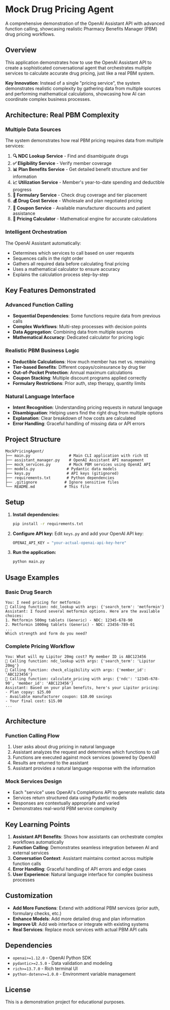 # Mock Drug Pricing Agent

A comprehensive demonstration of the OpenAI Assistant API with advanced function calling, showcasing realistic Pharmacy Benefits Manager (PBM) drug pricing workflows.

## Overview

This application demonstrates how to use the OpenAI Assistant API to create a sophisticated conversational agent that orchestrates multiple services to calculate accurate drug pricing, just like a real PBM system. 

**Key Innovation**: Instead of a single "pricing service", the system demonstrates realistic complexity by gathering data from multiple sources and performing mathematical calculations, showcasing how AI can coordinate complex business processes.

## Architecture: Real PBM Complexity

### Multiple Data Sources
The system demonstrates how real PBM pricing requires data from multiple services:

1. **🔍 NDC Lookup Service** - Find and disambiguate drugs
2. **✅ Eligibility Service** - Verify member coverage  
3. **📊 Plan Benefits Service** - Get detailed benefit structure and tier information
4. **📈 Utilization Service** - Member's year-to-date spending and deductible progress
5. **💊 Formulary Service** - Check drug coverage and tier placement
6. **💰 Drug Cost Service** - Wholesale and plan negotiated pricing
7. **🎫 Coupon Service** - Available manufacturer discounts and patient assistance
8. **🧮 Pricing Calculator** - Mathematical engine for accurate calculations

### Intelligent Orchestration
The OpenAI Assistant automatically:
- Determines which services to call based on user requests
- Sequences calls in the right order
- Gathers all required data before calculating final pricing
- Uses a mathematical calculator to ensure accuracy
- Explains the calculation process step-by-step

## Key Features Demonstrated

### Advanced Function Calling
- **Sequential Dependencies**: Some functions require data from previous calls
- **Complex Workflows**: Multi-step processes with decision points
- **Data Aggregation**: Combining data from multiple sources
- **Mathematical Accuracy**: Dedicated calculator for pricing logic

### Realistic PBM Business Logic
- **Deductible Calculations**: How much member has met vs. remaining
- **Tier-based Benefits**: Different copays/coinsurance by drug tier
- **Out-of-Pocket Protection**: Annual maximum calculations
- **Coupon Stacking**: Multiple discount programs applied correctly
- **Formulary Restrictions**: Prior auth, step therapy, quantity limits

### Natural Language Interface
- **Intent Recognition**: Understanding pricing requests in natural language
- **Disambiguation**: Helping users find the right drug from multiple options
- **Explanation**: Clear breakdown of how costs are calculated
- **Error Handling**: Graceful handling of missing data or API errors

## Project Structure

```
MockPricingAgent/
├── main.py                 # Main CLI application with rich UI
├── assistant_manager.py    # OpenAI Assistant API management
├── mock_services.py        # Mock PBM services using OpenAI API
├── models.py              # Pydantic data models
├── keys.py                # API keys (gitignored)
├── requirements.txt       # Python dependencies
├── .gitignore            # Ignore sensitive files
└── README.md             # This file
```

## Setup

1. **Install dependencies:**
   ```bash
   pip install -r requirements.txt
   ```

2. **Configure API key:**
   Edit `keys.py` and add your OpenAI API key:
   ```python
   OPENAI_API_KEY = "your-actual-openai-api-key-here"
   ```

3. **Run the application:**
   ```bash
   python main.py
   ```

## Usage Examples

### Basic Drug Search
```
You: I need pricing for metformin
🔧 Calling function: ndc_lookup with args: {'search_term': 'metformin'}
Assistant: I found several metformin options. Here are the available choices:
1. Metformin 500mg tablets (Generic) - NDC: 12345-678-90
2. Metformin 1000mg tablets (Generic) - NDC: 23456-789-01
...
Which strength and form do you need?
```

### Complete Pricing Workflow
```
You: What will my Lipitor 20mg cost? My member ID is ABC123456
🔧 Calling function: ndc_lookup with args: {'search_term': 'Lipitor 20mg'}
🔧 Calling function: check_eligibility with args: {'member_id': 'ABC123456'}
🔧 Calling function: calculate_pricing with args: {'ndc': '12345-678-90', 'member_id': 'ABC123456'}
Assistant: Based on your plan benefits, here's your Lipitor pricing:
- Plan copay: $25.00
- Available manufacturer coupon: $10.00 savings
- Your final cost: $15.00
...
```

## Architecture

### Function Calling Flow
1. User asks about drug pricing in natural language
2. Assistant analyzes the request and determines which functions to call
3. Functions are executed against mock services (powered by OpenAI)
4. Results are returned to the assistant
5. Assistant provides a natural language response with the information

### Mock Services Design
- Each "service" uses OpenAI's Completions API to generate realistic data
- Services return structured data using Pydantic models
- Responses are contextually appropriate and varied
- Demonstrates real-world PBM service complexity

## Key Learning Points

1. **Assistant API Benefits**: Shows how assistants can orchestrate complex workflows automatically
2. **Function Calling**: Demonstrates seamless integration between AI and external services
3. **Conversation Context**: Assistant maintains context across multiple function calls
4. **Error Handling**: Graceful handling of API errors and edge cases
5. **User Experience**: Natural language interface for complex business processes

## Customization

- **Add More Functions**: Extend with additional PBM services (prior auth, formulary checks, etc.)
- **Enhance Models**: Add more detailed drug and plan information
- **Improve UI**: Add web interface or integrate with existing systems
- **Real Services**: Replace mock services with actual PBM API calls

## Dependencies

- `openai>=1.12.0` - OpenAI Python SDK
- `pydantic>=2.5.0` - Data validation and modeling
- `rich>=13.7.0` - Rich terminal UI
- `python-dotenv>=1.0.0` - Environment variable management

## License

This is a demonstration project for educational purposes.
